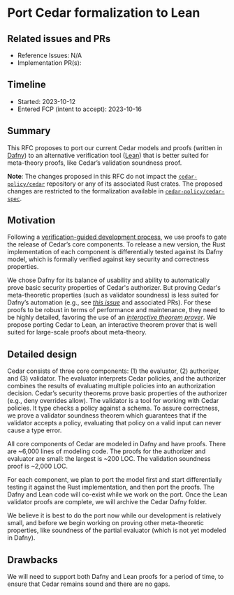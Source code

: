 # Port Cedar formalization to Lean

## Related issues and PRs

- Reference Issues: N/A
- Implementation PR(s):

## Timeline

- Started: 2023-10-12
- Entered FCP (intent to accept): 2023-10-16

## Summary

This RFC proposes to port our current Cedar models and proofs (written in [Dafny](https://dafny.org/)) to an alternative verification tool ([Lean](https://lean-lang.org/)) that is better suited for meta-theory proofs, like Cedar’s validation soundness proof.

**Note**: The changes proposed in this RFC do not impact the [`cedar-policy/cedar`](https://github.com/cedar-policy/cedar) repository or any of its associated Rust crates. The proposed changes are restricted to the formalization available in [`cedar-policy/cedar-spec`](https://github.com/cedar-policy/cedar-spec).

## Motivation

Following a [verification-guided development process](https://www.amazon.science/blog/how-we-built-cedar-with-automated-reasoning-and-differential-testing), we use proofs to gate the release of Cedar’s core components. To release a new version, the Rust implementation of each component is differentially tested against its Dafny model, which is formally verified against key security and correctness properties.

We chose Dafny for its balance of usability and ability to automatically prove basic security properties of Cedar's authorizer. But proving Cedar's meta-theoretic properties (such as validator soundness) is less suited for Dafny’s automation (e.g., see [_this issue_](https://github.com/cedar-policy/cedar-spec/issues/35) and associated PRs). For these proofs to be robust in terms of performance and maintenance, they need to be highly detailed, favoring the use of an [_interactive theorem prover_](https://en.wikipedia.org/wiki/Proof_assistant). We propose porting Cedar to Lean, an interactive theorem prover that is well suited for large-scale proofs about meta-theory.

## Detailed design

Cedar consists of three core components: (1) the evaluator, (2) authorizer, and (3) validator. The evaluator interprets Cedar policies, and the authorizer combines the results of evaluating multiple policies into an authorization decision. Cedar’s security theorems prove basic properties of the authorizer (e.g., deny overrides allow). The validator is a tool for working with Cedar policies. It type checks a policy against a schema. To assure correctness, we prove a validator soundness theorem which guarantees that if the validator accepts a policy, evaluating that policy on a valid input can never cause a type error.

All core components of Cedar are modeled in Dafny and have proofs.  There are ~6,000 lines of modeling code.  The proofs for the authorizer and evaluator are small:  the largest is ~200 LOC.  The validation soundness proof is ~2,000 LOC.

For each component, we plan to port the model first and start differentially testing it against the Rust implementation, and then port the proofs. The Dafny and Lean code will co-exist while we work on the port. Once the Lean validator proofs are complete, we will archive the Cedar Dafny folder.

We believe it is best to do the port now while our development is relatively small, and before we begin working on proving other meta-theoretic properties, like soundness of the partial evaluator (which is not yet modeled in Dafny).

## Drawbacks

We will need to support both Dafny and Lean proofs for a period of time, to ensure that Cedar remains sound and there are no gaps.


